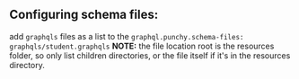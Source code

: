
## Configuring schema files:
add `graphqls` files as a list to the `graphql.punchy.schema-files: graphqls/student.graphqls`
**NOTE:** the file location root is the resources folder, so only list children directories, or the file itself if it's in the resources directory.